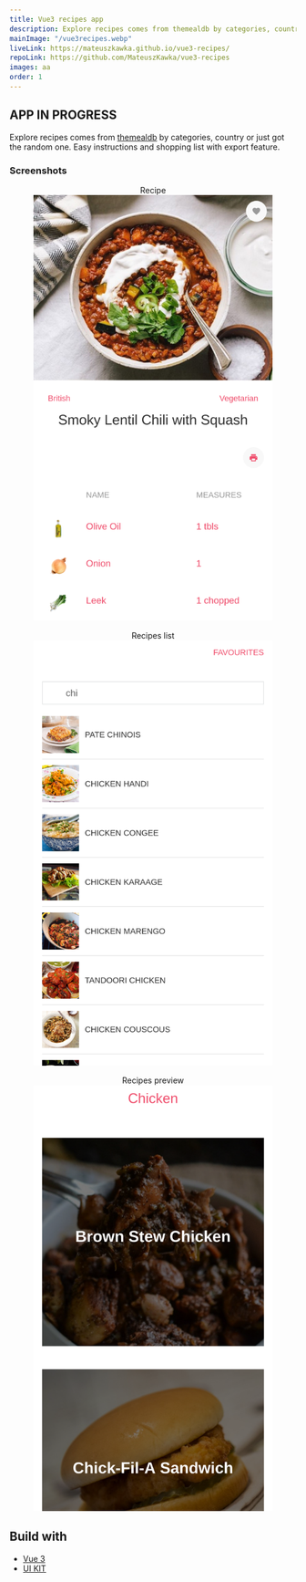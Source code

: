 ```yaml
---
title: Vue3 recipes app
description: Explore recipes comes from themealdb by categories, country or just got the random one. Easy instructions and shopping list with export feature.
mainImage: "/vue3recipes.webp"
liveLink: https://mateuszkawka.github.io/vue3-recipes/
repoLink: https://github.com/MateuszKawka/vue3-recipes
images: aa
order: 1
---
```



## APP IN PROGRESS


Explore recipes comes from [themealdb](https://www.themealdb.com/) by categories, country or just got the random one. Easy instructions and shopping list with export feature.

### Screenshots


<span style="display:block;margin:0 auto;text-align: center;max-width:420px">Recipe ![recipe](./images/vue3-recipe-app/recipe.webp)</span>

<span style="display:block;margin:0 auto;text-align: center;max-width:420px">Recipes list ![recipes list](./images/vue3-recipe-app/recipes-list.webp)</span>

<span style="display:block;margin:0 auto;text-align: center;max-width:420px">Recipes preview 
![recipes preview](./images/vue3-recipe-app/recipes-preview.webp)</span>

## Build with

 * [Vue 3](https://vuejs.org/)
 * [UI KIT](https://getuikit.com/)